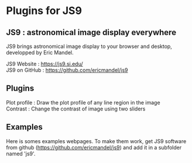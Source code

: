 Plugins for JS9
===============



JS9 : astronomical image display everywhere
-------------------------------------------

JS9 brings astronomical image display to your browser and desktop, developped by Eric Mandel.
  
JS9 Website : https://js9.si.edu/  
JS9 on GitHub : https://github.com/ericmandel/js9

Plugins
-------
Plot profile : Draw the plot profile of any line region in the image  
Contrast : Change the contrast of image using two sliders  


Examples
--------

Here is somes examples webpages. To make them work, get JS9 software from github (https://github.com/ericmandel/js9) and add it in a subfolder named 'js9'.
